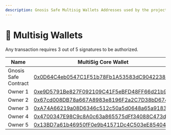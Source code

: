 ```yaml
---
description: Gnosis Safe Multisig Wallets Addresses used by the project
---
```


# 🔐 Multisig Wallets

Any transaction requires 3 out of 5 signatures to be authorized.

<table><thead><tr><th width="240">Name</th><th>MultiSig Core Wallet</th><th>MultiSig Funds Wallet</th></tr></thead><tbody><tr><td>Gnosis Safe Contract</td><td><a href="https://explorer.zksync.io/address/0x0D64C4eb0547C1F51b78Fb1A53583dC9042238C0#transactions">0x0D64C4eb0547C1F51b78Fb1A53583dC9042238C0</a></td><td><a href="https://explorer.zksync.io/address/0xF1802d9a70Bdc6F6EffD65d44b33226eE0E6A821#transactions">0xF1802d9a70Bdc6F6EffD65d44b33226eE0E6A821</a></td></tr><tr><td>Owner 1</td><td><a href="https://explorer.zksync.io/address/0xe9D5791Be827F092109C41F5eBFD48FF66d21b93">0xe9D5791Be827F092109C41F5eBFD48FF66d21b93</a></td><td><a href="https://explorer.zksync.io/address/0xe9D5791Be827F092109C41F5eBFD48FF66d21b93">0xe9D5791Be827F092109C41F5eBFD48FF66d21b93</a></td></tr><tr><td>Owner 2</td><td><a href="https://explorer.zksync.io/address/0x67cd008DB78a667A8983e8196F2a2C7D38bD6747">0x67cd008DB78a667A8983e8196F2a2C7D38bD6747</a></td><td><a href="https://explorer.zksync.io/address/0x67cd008DB78a667A8983e8196F2a2C7D38bD6747">0x67cd008DB78a667A8983e8196F2a2C7D38bD6747</a></td></tr><tr><td>Owner 3</td><td><a href="https://explorer.zksync.io/address/0xA74A66219a08D6346c512c50a5d0648a65a9183d">0xA74A66219a08D6346c512c50a5d0648a65a9183d</a></td><td><a href="https://explorer.zksync.io/address/0xA74A66219a08D6346c512c50a5d0648a65a9183d">0xA74A66219a08D6346c512c50a5d0648a65a9183d</a></td></tr><tr><td>Owner 4</td><td><a href="https://explorer.zksync.io/address/0x4700347E98C9c8A0c63a865575dFf34088C473d5">0x4700347E98C9c8A0c63a865575dFf34088C473d5</a></td><td><a href="https://explorer.zksync.io/address/0x4700347E98C9c8A0c63a865575dFf34088C473d5">0x4700347E98C9c8A0c63a865575dFf34088C473d5</a></td></tr><tr><td>Owner 5</td><td><a href="https://explorer.zksync.io/address/0x13BD7a61b46950fF0e9b41571Dc4C503eE854042">0x13BD7a61b46950fF0e9b41571Dc4C503eE854042</a></td><td><a href="https://explorer.zksync.io/address/0x13BD7a61b46950fF0e9b41571Dc4C503eE854042">0x13BD7a61b46950fF0e9b41571Dc4C503eE854042</a></td></tr></tbody></table>
